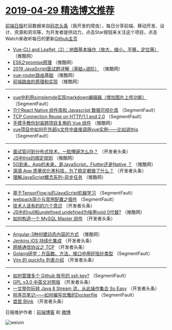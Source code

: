 # [2019-04-29 精选博文推荐](https://toutiao.qdkfweb.cn/date/2019/04/29)

[前端日报](https://qdkfweb.cn/c/news)栏目数据来自[码农头条](https://toutiao.qdkfweb.cn/)（我开发的爬虫），每日分享前端、移动开发、设计、资源和资讯等，为开发者提供动力，点击Star按钮来关注这个项目，点击Watch来收听每日的更新[Github主页](https://github.com/kujian/frontendDaily)
* [Vue-CLI and Leaflet（2）：地图基本操作（放大，缩小，平移，定位等）](https://toutiao.qdkfweb.cn/109302.html) （推酷网）
* [ES6之promise原理](https://toutiao.qdkfweb.cn/109304.html) （推酷网）
* [2019 JavaScript面试题详解（基础+进阶）](https://toutiao.qdkfweb.cn/109293.html) （推酷网）
* [vue-router路由基础](https://toutiao.qdkfweb.cn/109298.html) （推酷网）
* [前端路由的原理和实现](https://toutiao.qdkfweb.cn/109292.html) （推酷网）

***
* [vue中利用simplemde实现markdown编辑器（增加图片上传功能）](https://toutiao.qdkfweb.cn/109245.html) （SegmentFault）
* [11个React Native 组件库和 Javascript 数据可视化库](https://toutiao.qdkfweb.cn/109236.html) （SegmentFault）
* [TCP Connection Reuse on HTTP/1.1 and 2.0](https://toutiao.qdkfweb.cn/109247.html) （SegmentFault）
* [手摸手教你封装跨项目复用的 Vue 组件](https://toutiao.qdkfweb.cn/109291.html) （推酷网）
* [vue项目中如何在外部js文件中直接调用vue实例——比如说this](https://toutiao.qdkfweb.cn/109250.html) （SegmentFault）

***
* [面试官问到分布式技术，一脸懵逼怎么办？](https://toutiao.qdkfweb.cn/109262.html) （开发者头条）
* [JS中this的绑定规则](https://toutiao.qdkfweb.cn/109295.html) （推酷网）
* [5G到来，App的未来，是JavaScript，Flutter还是Native ？](https://toutiao.qdkfweb.cn/109313.html) （推酷网）
* [滴滴 App 质量优化黑科技，为了稳定都做了什么？](https://toutiao.qdkfweb.cn/109286.html) （开发者头条）
* [理解JavaScript概念系列&#8211;异步任务](https://toutiao.qdkfweb.cn/109299.html) （推酷网）

***
* [基于TensorFlow.js的JavaScript机器学习](https://toutiao.qdkfweb.cn/109235.html) （SegmentFault）
* [webpack简介与常用配置之插件](https://toutiao.qdkfweb.cn/109246.html) （SegmentFault）
* [技术人该有的的六个意识](https://toutiao.qdkfweb.cn/109257.html) （开发者头条）
* [JS中的null和undefined,undefined为啥用void 0代替?](https://toutiao.qdkfweb.cn/109290.html) （推酷网）
* [如何构造一个 MySQL Master 组件](https://toutiao.qdkfweb.cn/109268.html) （开发者头条）

***
* [Angular-3种创建动态内容的方式](https://toutiao.qdkfweb.cn/109301.html) （推酷网）
* [Jenkins iOS 持续化集成](https://toutiao.qdkfweb.cn/109279.html) （开发者头条）
* [网络通信协议之 TCP](https://toutiao.qdkfweb.cn/109258.html) （开发者头条）
* [Golang研学：在函数、方法、接口中用好指针类型](https://toutiao.qdkfweb.cn/109237.html) （SegmentFault）
* [Vim 的 quickfix 列表介绍](https://toutiao.qdkfweb.cn/109269.html) （开发者头条）

***
* [如何管理多个 Github 账号的 ssh key?](https://toutiao.qdkfweb.cn/109248.html) （SegmentFault）
* [GPL v3.0 中英文对照版](https://toutiao.qdkfweb.cn/109280.html) （开发者头条）
* [一文带你玩转 Java 8 Stream 流，从此操作集合 So Easy](https://toutiao.qdkfweb.cn/109259.html) （开发者头条）
* [程序员笔记——如何编写优雅的Dockerfile](https://toutiao.qdkfweb.cn/109238.html) （SegmentFault）
* [尝尝 Blink](https://toutiao.qdkfweb.cn/109270.html) （开发者头条）

日报维护作者：[前端博客](https://qdkfweb.cn/) 和 [微博](https://qdkfweb.cn/go/weibo)

![weixin](https://user-images.githubusercontent.com/3055447/38468989-651132ac-3b80-11e8-8e6b-15122322a9d7.png)